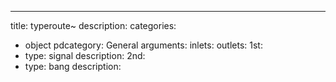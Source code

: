 ---
title: typeroute~
description:
categories:
 - object
pdcategory: General
arguments:
inlets:
outlets:
  1st:
  - type: signal
    description:
  2nd:
  - type: bang
    description:
